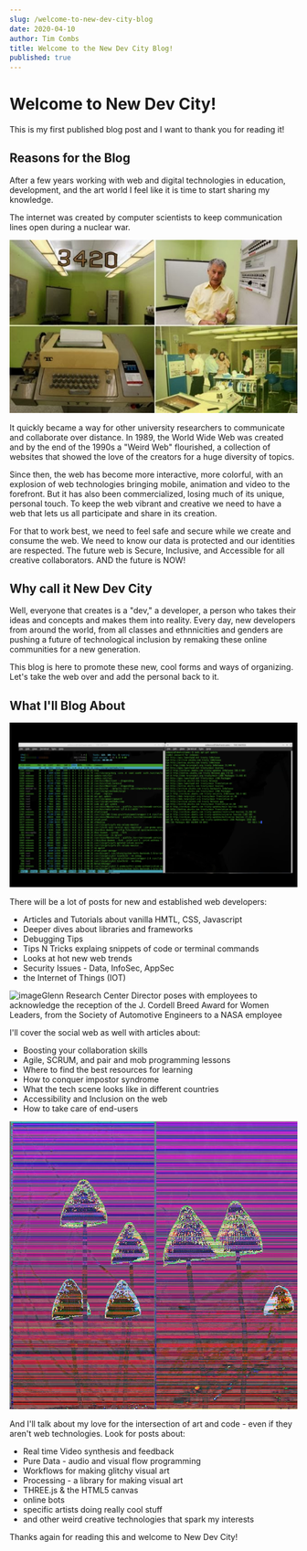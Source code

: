 ```yaml
---
slug: /welcome-to-new-dev-city-blog
date: 2020-04-10
author: Tim Combs
title: Welcome to the New Dev City Blog!
published: true
---
```


# Welcome to New Dev City!

This is my first published blog post and I want to thank you for reading it!

## Reasons for the Blog

After a few years working with web and digital technologies in education, development, and the art world I feel like it is time to start sharing my knowledge.

The internet was created by computer scientists to keep communication lines open during a nuclear war. 

![First internet node at U C L A](../images/first-internet-node.jpg "First internet node at U C L A")

It quickly became a way for other university researchers to communicate and collaborate over distance. In 1989, the World Wide Web was created and by the end of the 1990s a "Weird Web" flourished, a collection of websites that showed the love of the creators for a huge diversity of topics. 

Since then, the web has become more interactive, more colorful, with an explosion of web technologies bringing mobile, animation and video to the forefront. But it has also been commercialized, losing much of its unique, personal touch. To keep the web vibrant and creative we need to have a web that lets us all participate and share in its creation.

For that to work best, we need to feel safe and secure while we create and consume the web. We need to know our data is protected and our identities are respected. The future web is Secure, Inclusive, and Accessible for all creative collaborators. AND the future is NOW!

## Why call it New Dev City

Well, everyone that creates is a "dev," a developer, a person who takes their ideas and concepts and makes them into reality. Every day, new developers from around the world, from all classes and ethnnicities and genders are pushing a future of technological inclusion by remaking these online communities for a new generation.

This blog is here to promote these new, cool forms and ways of organizing. Let's take the web over and add the personal back to it.

## What I'll Blog About
![stock image of linux terminal code](../images/linux-code.png "Stock image of linux terminal code")

There will be a lot of posts for new and established web developers:
- Articles and Tutorials about vanilla HMTL, CSS, Javascript
- Deeper dives about libraries and frameworks
- Debugging Tips
- Tips N Tricks explaing snippets of code or terminal commands
- Looks at hot new web trends
- Security Issues - Data, InfoSec, AppSec
- the Internet of Things (IOT)

![imageGlenn Research Center Director poses with employees to acknowledge the reception of the J. Cordell Breed Award for Women Leaders, from the Society of Automotive Engineers to a NASA employee](../images/nasa-women-leaders.jpg "imageGlenn Research Center Director poses with employees to acknowledge the reception of the J. Cordell Breed Award for Women Leaders, from the Society of Automotive Engineers to a NASA employee")

I'll cover the social web as well with articles about:
- Boosting your collaboration skills
- Agile, SCRUM, and pair and mob programming lessons
- Where to find the best resources for learning
- How to conquer impostor syndrome
- What the tech scene looks like in different countries
- Accessibility and Inclusion on the web
- How to take care of end-users

![glitched-shrooms](../images/glitched-shrooms.jpg "glitched shrooms")

And I'll talk about my love for the intersection of art and code - even if they aren't web technologies. Look for posts about:
- Real time Video synthesis and feedback
- Pure Data - audio and visual flow programming
- Workflows for making glitchy visual art
- Processing - a library for making visual art
- THREE.js & the HTML5 canvas
- online bots
- specific artists doing really cool stuff
- and other weird creative technologies that spark my interests

Thanks again for reading this and welcome to New Dev City!